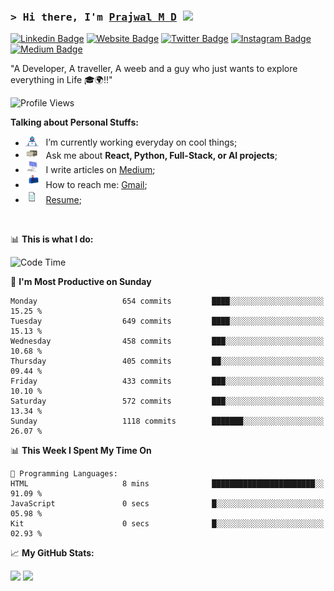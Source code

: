 ### <samp>&gt; Hi there, I'm <a href="https://prajwalmd.vercel.app/" target="_blank">Prajwal M D</a> <img src="https://media.giphy.com/media/hvRJCLFzcasrR4ia7z/giphy.gif" width="25"> </samp>

[![Linkedin Badge](https://img.shields.io/badge/-LinkedIn-0e76a8?style=flat-square&logo=Linkedin&logoColor=white)](https://www.linkedin.com/in/prajwal-m-d)
[![Website Badge](https://img.shields.io/badge/Website-3b5998?style=flat-square&logo=google-chrome&logoColor=white)](https://prajwalmd.vercel.app/)
[![Twitter Badge](https://img.shields.io/badge/-Twitter-00acee?style=flat-square&logo=Twitter&logoColor=white)](https://x.com/PrajwalMD18)
[![Instagram Badge](https://img.shields.io/badge/-Instagram-e4405f?style=flat-square&logo=Instagram&logoColor=white)](https://www.instagram.com/_.praj.wal._/)
[![Medium Badge](https://img.shields.io/badge/medium-%2312100E.svg?&style=for-square&logo=medium&logoColor=white)](https://medium.com/@prajju.18gryphon)

"A Developer, A traveller, A weeb and a guy who just wants to explore everything in Life 🎓🌍‼️"

![Profile Views](https://komarev.com/ghpvc/?username=Prajwal18-MD&label=Profile%20views&color=0e75b6&style=flat)  

**Talking about Personal Stuffs:**

- <img src="assets/developer.gif" width="21" />&nbsp;&nbsp; I’m currently working everyday on cool things;
- <img src="assets/message.gif" width="21" />&nbsp;&nbsp; Ask me about **React, Python, Full-Stack, or AI projects**;
- <img src="assets/laptop.gif" width="21" />&nbsp;&nbsp; I write articles on [Medium](https://medium.com/@prajju.18gryphon);
- <img src="assets/letterbox.gif" width="21" />&nbsp;&nbsp; How to reach me: [Gmail](prajju.18gryphon@gmail.com);
- <img src="assets/doc.gif" width="21" />&nbsp;&nbsp; [Resume](https://portfoliochatbot-h3zm.onrender.com/resume);

</br>

📊 **This is what I do:**
<!--START_SECTION:waka-->
![Code Time](http://img.shields.io/badge/Code%20Time-36%20hrs%203%20mins-blue)

📅 **I'm Most Productive on Sunday** 

```text
Monday                   654 commits         ████░░░░░░░░░░░░░░░░░░░░░   15.25 % 
Tuesday                  649 commits         ████░░░░░░░░░░░░░░░░░░░░░   15.13 % 
Wednesday                458 commits         ███░░░░░░░░░░░░░░░░░░░░░░   10.68 % 
Thursday                 405 commits         ██░░░░░░░░░░░░░░░░░░░░░░░   09.44 % 
Friday                   433 commits         ███░░░░░░░░░░░░░░░░░░░░░░   10.10 % 
Saturday                 572 commits         ███░░░░░░░░░░░░░░░░░░░░░░   13.34 % 
Sunday                   1118 commits        ███████░░░░░░░░░░░░░░░░░░   26.07 % 
```


📊 **This Week I Spent My Time On** 

```text
💬 Programming Languages: 
HTML                     8 mins              ███████████████████████░░   91.09 % 
JavaScript               0 secs              █░░░░░░░░░░░░░░░░░░░░░░░░   05.98 % 
Kit                      0 secs              █░░░░░░░░░░░░░░░░░░░░░░░░   02.93 % 
```


<!--END_SECTION:waka-->


📈 **My GitHub Stats:**

<p>
  <img
    height="180em"
    src="https://github-readme-stats.vercel.app/api?username=Prajwal18-MD&show_icons=true&hide_border=true&count_private=true&include_all_commits=true&cache_seconds=1800"
  />
  <img
    height="180em"
    src="https://github-readme-stats.vercel.app/api/top-langs/?username=Prajwal18-MD&exclude_repo=KNN-Image-Classification&show_icons=true&hide_border=true&layout=compact&langs_count=8&cache_seconds=1800"
  />
</p>


